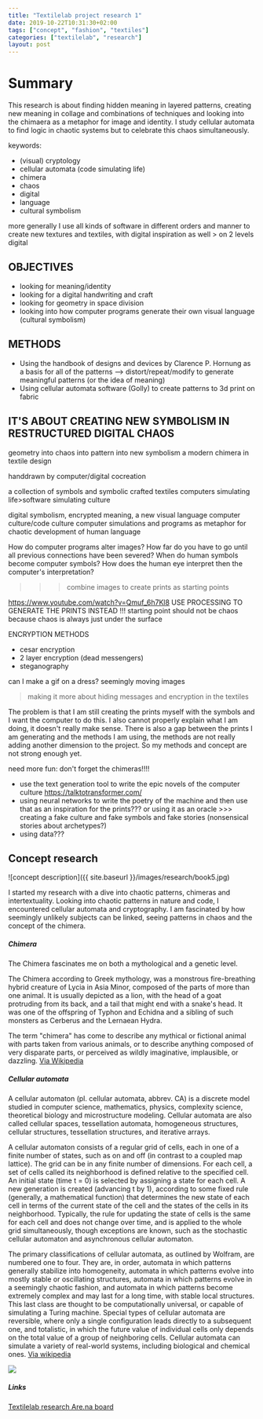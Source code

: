```yaml
---
title: "Textilelab project research 1"
date: 2019-10-22T10:31:30+02:00
tags: ["concept", "fashion", "textiles"]
categories: ["textilelab", "research"]
layout: post
---
```

# Summary
This research is about finding hidden meaning in layered patterns, creating new meaning in collage and combinations of techniques and looking into the chimaera as a metaphor for image and identity. I study cellular automata to find logic in chaotic systems but to celebrate this chaos simultaneously.

keywords:
- (visual) cryptology
- cellular automata (code simulating life)
- chimera
- chaos
- digital
- language
- cultural symbolism

more generally I use all kinds of software in different orders and manner to create new textures and textiles, with digital inspiration as well > on 2 levels digital

## OBJECTIVES
- looking for meaning/identity
- looking for a digital handwriting and craft
- looking for geometry in space division
- looking into how computer programs generate their own visual language (cultural symbolism)

## METHODS
- Using the handbook of designs and devices by Clarence P. Hornung as a basis for all of the patterns —> distort/repeat/modify to generate meaningful patterns (or the idea of meaning)
- Using cellular automata software (Golly) to create patterns to 3d print on fabric

## IT'S ABOUT CREATING NEW SYMBOLISM IN RESTRUCTURED DIGITAL CHAOS
geometry into chaos into pattern into new symbolism
a modern chimera in textile design

handdrawn by computer/digital cocreation

a collection of symbols and symbolic crafted textiles
computers simulating life>software simulating culture

digital symbolism, encrypted meaning, a new visual language 
computer culture/code culture
computer simulations and programs as metaphor for chaotic development of human language

How do computer programs alter images? How far do you have to go until all previous connections have been severed? When do human symbols become computer symbols? How does the human eye interpret then the computer's interpretation?
>>> combine images to create prints as starting points

https://www.youtube.com/watch?v=Qmuf_6h7Kl8 
USE PROCESSING TO GENERATE THE PRINTS INSTEAD
!!! starting point should not be chaos because chaos is always just under the surface

ENCRYPTION METHODS
- cesar encryption
- 2 layer encryption (dead messengers)
- steganography

can I make a gif on a dress? seemingly moving images 
>making it more about hiding messages and encryption in the textiles

The problem is that I am still creating the prints myself with the symbols and I want the computer to do this. I also cannot properly explain what I am doing, it doesn't really make sense. There is also a gap between the prints I am generating and the methods I am using, the methods are not really adding another dimension to the project. So my methods and concept are not strong enough yet.

need more fun: don't forget the chimeras!!!!

- use the text generation tool to write the epic novels of the computer culture
https://talktotransformer.com/ 
- using neural networks to write the poetry of the machine and then use that as an inspiration for the prints??? or using it as an oracle >>> creating a fake culture and fake symbols and fake stories (nonsensical stories about archetypes?)
- using data???

<!-- symbols to start with
- 118
- 62
- 35
- 17
- 44
- 136
- 196
- 204
- 287
- 318
- 370
- 402
- 448
- 553
- 581
- 743
- 805
- 898
- 970
- 1170
- 1579
- 1663 -->

## Concept research
![concept description]({{ site.baseurl }}/images/research/book5.jpg)

I started my research with a dive into chaotic patterns, chimeras and intertextuality. Looking into chaotic patterns in nature and code, I encountered cellular automata and cryptography. I am fascinated by how seemingly unlikely subjects can be linked, seeing patterns in chaos and the concept of the chimera. 

##### Chimera
The Chimera fascinates me on both a mythological and a genetic level.

The Chimera according to Greek mythology, was a monstrous fire-breathing hybrid creature of Lycia in Asia Minor, composed of the parts of more than one animal. It is usually depicted as a lion, with the head of a goat protruding from its back, and a tail that might end with a snake's head. It was one of the offspring of Typhon and Echidna and a sibling of such monsters as Cerberus and the Lernaean Hydra.

The term "chimera" has come to describe any mythical or fictional animal with parts taken from various animals, or to describe anything composed of very disparate parts, or perceived as wildly imaginative, implausible, or dazzling. [Via Wikipedia](https://en.wikipedia.org/wiki/Chimera_(mythology))

##### Cellular automata
A cellular automaton (pl. cellular automata, abbrev. CA) is a discrete model studied in computer science, mathematics, physics, complexity science, theoretical biology and microstructure modeling. Cellular automata are also called cellular spaces, tessellation automata, homogeneous structures, cellular structures, tessellation structures, and iterative arrays.

A cellular automaton consists of a regular grid of cells, each in one of a finite number of states, such as on and off (in contrast to a coupled map lattice). The grid can be in any finite number of dimensions. For each cell, a set of cells called its neighborhood is defined relative to the specified cell. An initial state (time t = 0) is selected by assigning a state for each cell. A new generation is created (advancing t by 1), according to some fixed rule (generally, a mathematical function) that determines the new state of each cell in terms of the current state of the cell and the states of the cells in its neighborhood. Typically, the rule for updating the state of cells is the same for each cell and does not change over time, and is applied to the whole grid simultaneously, though exceptions are known, such as the stochastic cellular automaton and asynchronous cellular automaton.

The primary classifications of cellular automata, as outlined by Wolfram, are numbered one to four. They are, in order, automata in which patterns generally stabilize into homogeneity, automata in which patterns evolve into mostly stable or oscillating structures, automata in which patterns evolve in a seemingly chaotic fashion, and automata in which patterns become extremely complex and may last for a long time, with stable local structures. This last class are thought to be computationally universal, or capable of simulating a Turing machine. Special types of cellular automata are reversible, where only a single configuration leads directly to a subsequent one, and totalistic, in which the future value of individual cells only depends on the total value of a group of neighboring cells. Cellular automata can simulate a variety of real-world systems, including biological and chemical ones. [Via wikipedia](https://en.wikipedia.org/wiki/Cellular_automaton)

![](https://upload.wikimedia.org/wikipedia/commons/e/e5/Gospers_glider_gun.gif)

##### Links
[Textilelab research Are.na board](https://www.are.na/michelle-vossen/textiles-research-9ixtq9yvsrm)